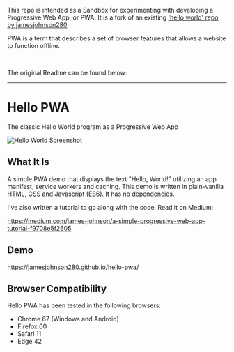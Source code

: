 
This repo is intended as a Sandbox for experimenting with developing a Progressive Web App, or PWA. It is a fork of an existing ['hello world' repo by jamesjohnson280](https://github.com/jamesjohnson280/hello-pwa)

PWA is a term that describes a set of browser features that allows a website to function offline.

<br />

The original Readme can be found below:

--------

# Hello PWA
The classic Hello World program as a Progressive Web App

![Hello World Screenshot](./screenshot.jpg "Hello World Screenshot")

## What It Is

A simple PWA demo that displays the text "Hello, World!" utilizing an app manifest, service workers and caching. This demo is written in plain-vanilla HTML, CSS and Javascript (ES6). It has no dependencies.

I've also written a tutorial to go along with the code. Read it on Medium:

https://medium.com/james-johnson/a-simple-progressive-web-app-tutorial-f9708e5f2605

## Demo

https://jamesjohnson280.github.io/hello-pwa/

## Browser Compatibility

Hello PWA has been tested in the following browsers:

* Chrome 67 (Windows and Android)
* Firefox 60
* Safari 11
* Edge 42
